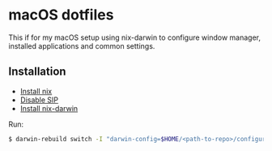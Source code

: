 # macOS dotfiles
This if for my macOS setup using nix-darwin to configure window manager,
installed applications and common settings.

## Installation

* [Install nix](https://nixos.org/download.html)
* [Disable SIP](https://github.com/koekeishiya/yabai/wiki/Disabling-System-Integrity-Protection)
* [Install nix-darwin](https://github.com/LnL7/nix-darwin#install)

Run:

```bash
$ darwin-rebuild switch -I "darwin-config=$HOME/<path-to-repo>/configuration.nix"
```
